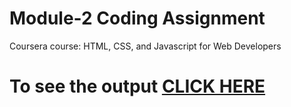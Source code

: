 

# Module-2 Coding Assignment

Coursera course: HTML, CSS, and Javascript for Web Developers

# To see the output [CLICK HERE](https://sushantsharma08.github.io/Assignments_Coursera/module-2/index.html)